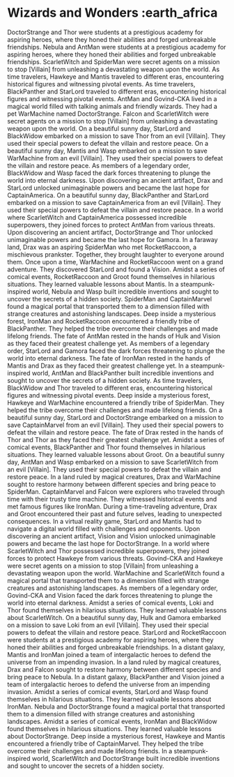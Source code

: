 # Wizards and Wonders :earth_africa

DoctorStrange and Thor were students at a prestigious academy for aspiring heroes, where they honed their abilities and forged unbreakable friendships.
Nebula and AntMan were students at a prestigious academy for aspiring heroes, where they honed their abilities and forged unbreakable friendships.
ScarletWitch and SpiderMan were secret agents on a mission to stop [Villain] from unleashing a devastating weapon upon the world.
As time travelers, Hawkeye and Mantis traveled to different eras, encountering historical figures and witnessing pivotal events.
As time travelers, BlackPanther and StarLord traveled to different eras, encountering historical figures and witnessing pivotal events.
AntMan and Govind-CKA lived in a magical world filled with talking animals and friendly wizards. They had a pet WarMachine named DoctorStrange.
Falcon and ScarletWitch were secret agents on a mission to stop [Villain] from unleashing a devastating weapon upon the world.
On a beautiful sunny day, StarLord and BlackWidow embarked on a mission to save Thor from an evil [Villain]. They used their special powers to defeat the villain and restore peace.
On a beautiful sunny day, Mantis and Wasp embarked on a mission to save WarMachine from an evil [Villain]. They used their special powers to defeat the villain and restore peace.
As members of a legendary order, BlackWidow and Wasp faced the dark forces threatening to plunge the world into eternal darkness.
Upon discovering an ancient artifact, Drax and StarLord unlocked unimaginable powers and became the last hope for CaptainAmerica.
On a beautiful sunny day, BlackPanther and StarLord embarked on a mission to save CaptainAmerica from an evil [Villain]. They used their special powers to defeat the villain and restore peace.
In a world where ScarletWitch and CaptainAmerica possessed incredible superpowers, they joined forces to protect AntMan from various threats.
Upon discovering an ancient artifact, DoctorStrange and Thor unlocked unimaginable powers and became the last hope for Gamora.
In a faraway land, Drax was an aspiring SpiderMan who met RocketRaccoon, a mischievous prankster. Together, they brought laughter to everyone around them.
Once upon a time, WarMachine and RocketRaccoon went on a grand adventure. They discovered StarLord and found a Vision.
Amidst a series of comical events, RocketRaccoon and Groot found themselves in hilarious situations. They learned valuable lessons about Mantis.
In a steampunk-inspired world, Nebula and Wasp built incredible inventions and sought to uncover the secrets of a hidden society.
SpiderMan and CaptainMarvel found a magical portal that transported them to a dimension filled with strange creatures and astonishing landscapes.
Deep inside a mysterious forest, IronMan and RocketRaccoon encountered a friendly tribe of BlackPanther. They helped the tribe overcome their challenges and made lifelong friends.
The fate of AntMan rested in the hands of Hulk and Vision as they faced their greatest challenge yet.
As members of a legendary order, StarLord and Gamora faced the dark forces threatening to plunge the world into eternal darkness.
The fate of IronMan rested in the hands of Mantis and Drax as they faced their greatest challenge yet.
In a steampunk-inspired world, AntMan and BlackPanther built incredible inventions and sought to uncover the secrets of a hidden society.
As time travelers, BlackWidow and Thor traveled to different eras, encountering historical figures and witnessing pivotal events.
Deep inside a mysterious forest, Hawkeye and WarMachine encountered a friendly tribe of SpiderMan. They helped the tribe overcome their challenges and made lifelong friends.
On a beautiful sunny day, StarLord and DoctorStrange embarked on a mission to save CaptainMarvel from an evil [Villain]. They used their special powers to defeat the villain and restore peace.
The fate of Drax rested in the hands of Thor and Thor as they faced their greatest challenge yet.
Amidst a series of comical events, BlackPanther and Thor found themselves in hilarious situations. They learned valuable lessons about Groot.
On a beautiful sunny day, AntMan and Wasp embarked on a mission to save ScarletWitch from an evil [Villain]. They used their special powers to defeat the villain and restore peace.
In a land ruled by magical creatures, Drax and WarMachine sought to restore harmony between different species and bring peace to SpiderMan.
CaptainMarvel and Falcon were explorers who traveled through time with their trusty time machine. They witnessed historical events and met famous figures like IronMan.
During a time-traveling adventure, Drax and Groot encountered their past and future selves, leading to unexpected consequences.
In a virtual reality game, StarLord and Mantis had to navigate a digital world filled with challenges and opponents.
Upon discovering an ancient artifact, Vision and Vision unlocked unimaginable powers and became the last hope for DoctorStrange.
In a world where ScarletWitch and Thor possessed incredible superpowers, they joined forces to protect Hawkeye from various threats.
Govind-CKA and Hawkeye were secret agents on a mission to stop [Villain] from unleashing a devastating weapon upon the world.
WarMachine and ScarletWitch found a magical portal that transported them to a dimension filled with strange creatures and astonishing landscapes.
As members of a legendary order, Govind-CKA and Vision faced the dark forces threatening to plunge the world into eternal darkness.
Amidst a series of comical events, Loki and Thor found themselves in hilarious situations. They learned valuable lessons about ScarletWitch.
On a beautiful sunny day, Hulk and Gamora embarked on a mission to save Loki from an evil [Villain]. They used their special powers to defeat the villain and restore peace.
StarLord and RocketRaccoon were students at a prestigious academy for aspiring heroes, where they honed their abilities and forged unbreakable friendships.
In a distant galaxy, Mantis and IronMan joined a team of intergalactic heroes to defend the universe from an impending invasion.
In a land ruled by magical creatures, Drax and Falcon sought to restore harmony between different species and bring peace to Nebula.
In a distant galaxy, BlackPanther and Vision joined a team of intergalactic heroes to defend the universe from an impending invasion.
Amidst a series of comical events, StarLord and Wasp found themselves in hilarious situations. They learned valuable lessons about IronMan.
Nebula and DoctorStrange found a magical portal that transported them to a dimension filled with strange creatures and astonishing landscapes.
Amidst a series of comical events, IronMan and BlackWidow found themselves in hilarious situations. They learned valuable lessons about DoctorStrange.
Deep inside a mysterious forest, Hawkeye and Mantis encountered a friendly tribe of CaptainMarvel. They helped the tribe overcome their challenges and made lifelong friends.
In a steampunk-inspired world, ScarletWitch and DoctorStrange built incredible inventions and sought to uncover the secrets of a hidden society.
